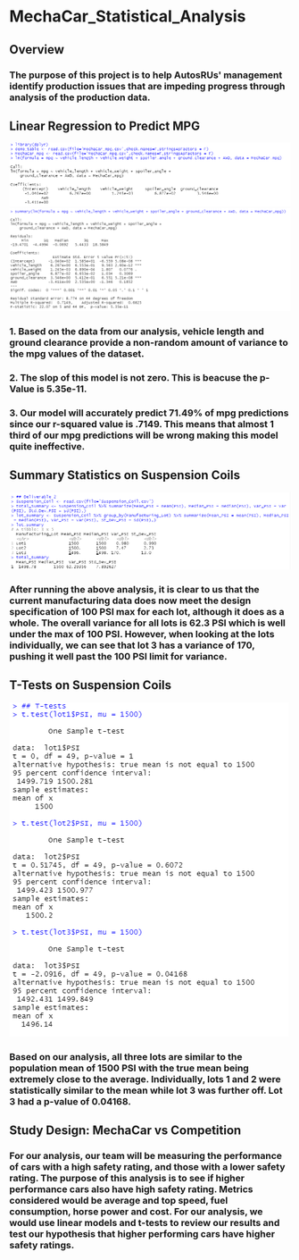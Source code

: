 # MechaCar_Statistical_Analysis

## Overview
### The purpose of this project is to help AutosRUs' management identify production issues that are impeding progress through analysis of the production data.

## Linear Regression to Predict MPG
![Linear Regression](https://github.com/BrianWegemann/MechaCar_Statistical_Analysis/blob/main/Screenshots/Linear%20Regression%20-%20Del%201.PNG)
![Linear Regression](https://github.com/BrianWegemann/MechaCar_Statistical_Analysis/blob/main/Screenshots/Summary%20-%20Del%201.PNG)
### 1. Based on the data from our analysis, vehicle length and ground clearance provide a non-random amount of variance to the mpg values of the dataset. 
### 2. The slop of this model is not zero. This is beacuse the p-Value is 5.35e-11.
### 3. Our model will accurately predict 71.49% of mpg predictions since our r-squared value is .7149. This means that almost 1 third of our mpg predictions will be wrong making this model quite ineffective.

## Summary Statistics on Suspension Coils
![Summary Stats](https://github.com/BrianWegemann/MechaCar_Statistical_Analysis/blob/main/Screenshots/Suspension%20-%20Del%202.PNG)
### After running the above analysis, it is clear to us that the current manufacturing data does now meet the design specification of 100 PSI max for each lot, although it does as a whole. The overall variance for all lots is 62.3 PSI which is well under the max of 100 PSI. However, when looking at the lots individually, we can see that lot 3 has a variance of 170, pushing it well past the 100 PSI limit for variance.

## T-Tests on Suspension Coils
![T Tests](https://github.com/BrianWegemann/MechaCar_Statistical_Analysis/blob/main/Screenshots/T%20Tests%20-%20Del%203.PNG)
### Based on our analysis, all three lots are similar to the population mean of 1500 PSI with the true mean being extremely close to the average. Individually, lots 1 and 2 were statistically similar to the mean while lot 3 was further off. Lot 3 had a p-value of 0.04168.

## Study Design: MechaCar vs Competition
### For our analysis, our team will be measuring the performance of cars with a high safety rating, and those with a lower safety rating. The purpose of this analysis is to see if higher performance cars also have high safety rating. Metrics considered would be average and top speed, fuel consumption, horse power and cost. For our analysis, we would use linear models and t-tests to review our results and test our hypothesis that higher performing cars have higher safety ratings.
